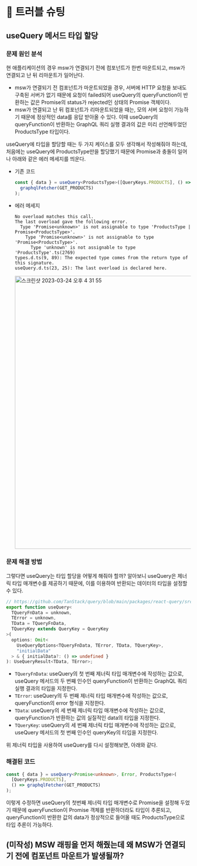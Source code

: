 # 🧨 트러블 슈팅

## useQuery 메서드 타입 할당

### 문제 원인 분석

현 애플리케이션의 경우 msw가 연결되기 전에 컴포넌트가 한번 마운트되고, msw가 연결되고 난 뒤 리마운트가 일어난다.

- msw가 연결되기 전 컴포넌트가 마운트되었을 경우, 서버에 HTTP 요청을 보내도 구축된 서버가 없기 때문에 요청이 failed되어 useQuery의 queryFunction이 반환하는 값은 Promise의 status가 rejected인 상태의 Promise 객체이다.
- msw가 연결되고 난 뒤 컴포넌트가 리마운트되었을 때는, 모의 서버 요청이 가능하기 때문에 정상적인 data를 응답 받아올 수 있다. 이때 useQuery의 queryFunction이 반환하는 GraphQL 쿼리 실행 결과의 값은 미리 선언해두었던 ProductsType 타입이다.

useQuery에 타입을 할당할 때는 두 가지 케이스를 모두 생각해서 작성해줘야 하는데, 처음에는 useQuery에 ProductsType만을 할당했기 때문에 Promise<unknown>과 충돌이 일어나 아래와 같은 에러 메세지를 띄운다.

- 기존 코드
  ```ts
  const { data } = useQuery<ProductsType>([QueryKeys.PRODUCTS], () =>
    graphqlFetcher(GET_PRODUCTS)
  );
  ```
- 에러 메세지
  ```
  No overload matches this call.
  The last overload gave the following error.
    Type 'Promise<unknown>' is not assignable to type 'ProductsType | Promise<ProductsType>'.
      Type 'Promise<unknown>' is not assignable to type 'Promise<ProductsType>'.
        Type 'unknown' is not assignable to type 'ProductsType'.ts(2769)
  types.d.ts(9, 89): The expected type comes from the return type of this signature.
  useQuery.d.ts(23, 25): The last overload is declared here.
  ```
    <img width="743" alt="스크린샷 2023-03-24 오후 4 31 55" src="https://user-images.githubusercontent.com/76897813/227454258-abc16ec6-ceb7-4bc4-b079-a93a96e8aff8.png">

### 문제 해결 방법

그렇다면 useQuery는 타입 할당을 어떻게 해줘야 할까?
알아보니 useQuery은 제너릭 타입 매개변수를 제공하기 때문에, 이를 이용하여 반환되는 데이터의 타입을 설정할 수 있다.

```ts
// https://github.com/TanStack/query/blob/main/packages/react-query/src/useQuery.ts
export function useQuery<
  TQueryFnData = unknown,
  TError = unknown,
  TData = TQueryFnData,
  TQueryKey extends QueryKey = QueryKey
>(
  options: Omit<
    UseQueryOptions<TQueryFnData, TError, TData, TQueryKey>,
    "initialData"
  > & { initialData?: () => undefined }
): UseQueryResult<TData, TError>;
```

- `TQueryFnData`: useQuery의 첫 번째 제너릭 타입 매개변수에 작성하는 값으로, useQuery 메서드의 두 번째 인수인 queryFunction이 반환하는 GraphQL 쿼리 실행 결과의 타입을 지정한다.
- `TError`: useQuery의 두 번째 제너릭 타입 매개변수에 작성하는 값으로, queryFunction의 error 형식을 지정한다.
- `TData`: useQuery의 세 번째 제너릭 타입 매개변수에 작성하는 값으로, queryFunction가 반환하는 값의 실질적인 data의 타입을 지정한다.
- `TQueryKey`: useQuery의 세 번째 제너릭 타입 매개변수에 작성하는 값으로, useQuery 메서드의 첫 번째 인수인 queryKey의 타입을 지정한다.

위 제너릭 타입을 사용하여 useQuery를 다시 설정해보면, 아래와 같다.

### 해결된 코드

```ts
const { data } = useQuery<Promise<unknown>, Error, ProductsType>(
  [QueryKeys.PRODUCTS],
  () => graphqlFetcher(GET_PRODUCTS)
);
```

이렇게 수정하면 useQuery의 첫번째 제너릭 타입 매개변수로 Promise<unknown>을 설정해 두었기 때문에 queryFunction이 Promise 객체를 반환하더라도 타입이 추론되고,
queryFunction이 반환한 값의 data가 정상적으로 들어올 때도 ProductsType으로 타입 추론이 가능하다.

## (미작성) MSW 래핑을 먼저 해줬는데 왜 MSW가 연결되기 전에 컴포넌트 마운트가 발생될까?
